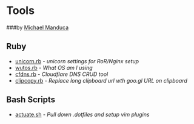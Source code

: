 # Tools 

###by [Michael Manduca](http://twitter.com/mduca)


## Ruby
* [unicorn.rb](https://github.com/mduca/tools/blob/master/unicorn.rb) - _unicorn settings for RoR/Nginx setup_
* [wutos.rb](https://github.com/mduca/tools/blob/master/wutos.rb) - _What OS am I using_
* [cfdns.rb](https://github.com/mduca/tools/blob/master/cfdns.rb) - _Cloudflare DNS CRUD tool_
* [clipcopy.rb](https://github.com/mduca/tools/blob/master/cfdns.rb) - _Replace long clipboard url wth goo.gl URL on clipboard_


## Bash Scripts

* [actuate.sh](https://github.com/mduca/tools/blob/master/actuate.sh) - _Pull down .dotfiles and setup vim plugins_
